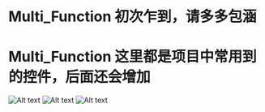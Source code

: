 # Multi_Function 初次乍到，请多多包涵
# Multi_Function 这里都是项目中常用到的控件，后面还会增加
![Alt text](https://github.com/lining1992/Multi_Function/tree/master/screenshots/1.png)
![Alt text](https://github.com/lining1992/Multi_Function/tree/master/screenshots/2.png)
![Alt text](https://github.com/lining1992/Multi_Function/tree/master/screenshots/3.png)
